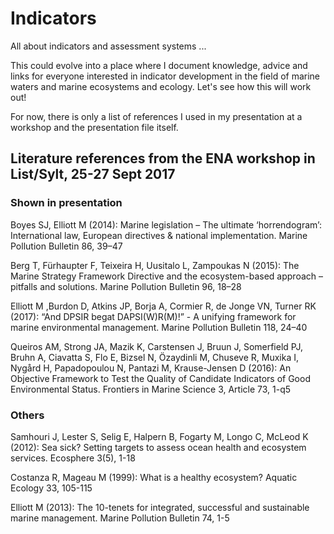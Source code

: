 # Indicators
All about indicators and assessment systems ...

This could evolve into a place where I document knowledge, advice and links for everyone interested in indicator development in the field of marine waters and marine ecosystems and ecology. Let's see how this will work out!

For now, there is only a list of references I used in my presentation at a workshop and the presentation file itself.

## Literature references from the ENA workshop in List/Sylt, 25-27 Sept 2017

### Shown in presentation
Boyes SJ, Elliott M (2014): Marine legislation – The ultimate ‘horrendogram’: International law, European directives & national implementation. Marine Pollution Bulletin 86, 39–47

Berg T, Fürhaupter F, Teixeira H, Uusitalo L, Zampoukas N (2015): The Marine Strategy Framework Directive and the ecosystem-based approach – pitfalls and solutions. Marine Pollution Bulletin 96, 18–28

Elliott M ,Burdon D, Atkins JP, Borja A, Cormier R, de Jonge VN, Turner RK (2017): “And DPSIR begat DAPSI(W)R(M)!” - A unifying framework for marine environmental management. Marine Pollution Bulletin 118, 24–40

Queiros AM, Strong JA, Mazik K, Carstensen J, Bruun J, Somerfield PJ, Bruhn A, Ciavatta S, Flo E, Bizsel N, Özaydinli M, Chuseve R, Muxika I, Nygård H, Papadopoulou N, Pantazi M, Krause-Jensen D (2016): An Objective Framework to Test the Quality of Candidate Indicators of Good Environmental Status. Frontiers in Marine Science 3, Article 73, 1-q5

### Others

Samhouri J, Lester S, Selig E, Halpern B, Fogarty M, Longo C, McLeod K (2012): Sea sick? Setting targets to assess ocean health and ecosystem services. Ecosphere 3(5), 1-18

Costanza R, Mageau M (1999): What is a healthy ecosystem? Aquatic Ecology 33, 105-115

Elliott M (2013): The 10-tenets for integrated, successful and sustainable marine management. Marine Pollution Bulletin 74, 1-5
